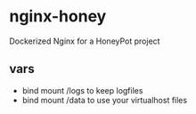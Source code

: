 # nginx-honey
Dockerized Nginx for a HoneyPot project

## vars
- bind mount /logs to keep logfiles
- bind mount /data to use your virtualhost files
